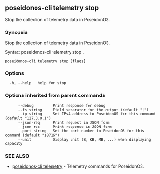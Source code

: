 ## poseidonos-cli telemetry stop

Stop the collection of telemetry data in PoseidonOS.

### Synopsis

Stop the collection of telemetry data in PoseidonOS.

Syntax:
	poseidonos-cli telemetry stop .
          

```
poseidonos-cli telemetry stop [flags]
```

### Options

```
  -h, --help   help for stop
```

### Options inherited from parent commands

```
      --debug         Print response for debug
      --fs string     Field separator for the output (default "|")
      --ip string     Set IPv4 address to PoseidonOS for this command (default "127.0.0.1")
      --json-req      Print request in JSON form
      --json-res      Print response in JSON form
      --port string   Set the port number to PoseidonOS for this command (default "18716")
      --unit          Display unit (B, KB, MB, ...) when displaying capacity
```

### SEE ALSO

* [poseidonos-cli telemetry](poseidonos-cli_telemetry.md)	 - Telemetry commands for PoseidonOS.

